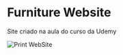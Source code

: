 # Furniture Website
Site criado na aula do curso da Udemy

![Print WebSite](https://cdn.discordapp.com/attachments/568423119891464218/1146728879336198144/image.png)

